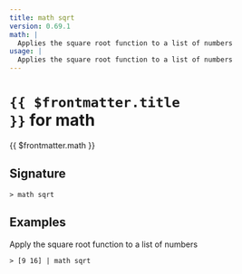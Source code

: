 ```yaml
---
title: math sqrt
version: 0.69.1
math: |
  Applies the square root function to a list of numbers
usage: |
  Applies the square root function to a list of numbers
---
```


# <code>{{ $frontmatter.title }}</code> for math

<div class='command-title'>{{ $frontmatter.math }}</div>

## Signature

```> math sqrt ```

## Examples

Apply the square root function to a list of numbers
```shell
> [9 16] | math sqrt
```
